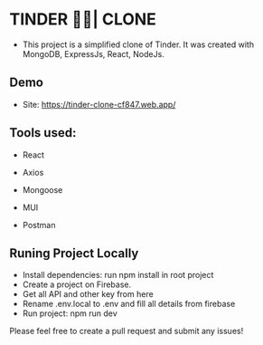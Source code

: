 
# TINDER 💖🔥| CLONE

- This project is a simplified clone of Tinder. It was created with MongoDB, ExpressJs, React, NodeJs.

## Demo

- Site: https://tinder-clone-cf847.web.app/


## Tools used:

- React

- Axios

- Mongoose

- MUI

- Postman

## Runing Project Locally
- Install dependencies: run npm install in root project
- Create a project on Firebase.
- Get all API and other key from here
- Rename .env.local to .env and fill all details from firebase
- Run project: npm run dev

Please feel free to create a pull request and submit any issues!